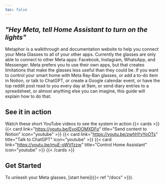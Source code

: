 ```yaml
---
toc: false
---
```


## *"Hey Meta, tell Home Assistant to turn on the lights"*

Metaphor is a walkthrough and documentation website to help you connect your Meta Glasses to all of your other apps.  Currently the glasses are only able to connect to other Meta apps:  Facebook, Instagram, WhatsApp, and Messenger.  Meta prefers you to use their own apps, but that creates limitations that make the glasses less useful than they could be.  If you want to control your smart home with Meta Ray-Ban glasses, or add a to-do item in Notion, or talk to ChatGPT, or create a Google calendar event, or have the top reddit post read to you every day at 9am, or send diary entries to a spreadsheet, or almost anything else you can imagine, this guide will explain how to do that.

## See it in action
Watch these short YouTube videos to see the system in action
{{< cards >}}
  {{< card link="https://youtu.be/EvoIDOMXDFo" title="Send content to Notion" icon="youtube" >}}
  {{< card link="https://youtu.be/zwhhYvYoOTs" title="Talk to ChatGPT" icon="youtube" >}}
  {{< card link="https://youtu.be/muE-oWVfzzw" title="Control Home Assistant" icon="youtube" >}}
{{< /cards >}}

## Get Started
To unleash your Meta glasses, [start here]({{< ref "/docs" >}}).
